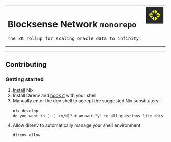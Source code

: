 <table align="center">
  <tr>
    <td valign="top">
      <h1>Blocksense Network <code>monorepo</code></h1>
      <pre>The ZK rollup for scaling oracle data to infinity.</pre>
    </td>
    <td valign="top">
      <img src="./docs/assets/img/blocksense-logo.jpg" align="right" width="120">
    </td>
  </tr>
</table>

---

<!-- ## Table of Contents -->

## Contributing

### Getting started

1. [Install](https://zero-to-nix.com/start/install) Nix
2. Install Direnv and [hook it](https://direnv.net/docs/hook.html) with your shell
3. Manually enter the dev shell to accept the suggested Nix substituters:
   ```
   nix develop
   do you want to [..] (y/N)? # answer "y" to all questions like this
   ```
4. Allow direnv to automatically manage your shell environment
   ```sh
   direnv allow
   ```

[blocksnse-logo]: ./docs/assets/img/blocksense-logo.jpg
